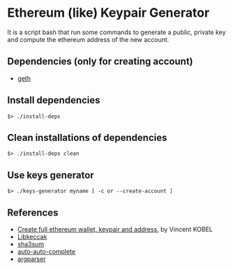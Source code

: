 # Ethereum (like) Keypair Generator

It is a script bash that run some commands to generate a public, private key and compute the ethereum address of the new account.

## Dependencies (only for creating account)
- [geth](https://github.com/ethereum/go-ethereum/wiki/geth)

## Install dependencies
```
$> ./install-deps
```

## Clean installations of dependencies
```
$> ./install-deps clean
```

## Use keys generator
```
$> ./keys-generator myname [ -c or --create-account ]
```

## References
- [Create full ethereum wallet, keypair and address](https://kobl.one/blog/create-full-ethereum-keypair-and-address/), by Vincent KOBEL
- [Libkeccak](https://github.com/maandree/libkeccak)
- [sha3sum](https://github.com/maandree/sha3sum)
- [auto-auto-complete](https://github.com/maandree/auto-auto-complete)
- [argparser](https://github.com/maandree/argparser)
